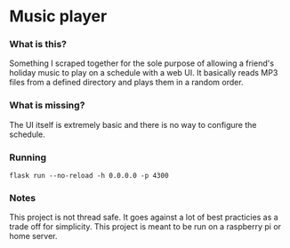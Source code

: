# Music player

### What is this?

Something I scraped together for the sole purpose of allowing a friend's holiday music to play on a schedule with a web UI. It basically reads MP3 files from a defined directory and plays them in a random order.

### What is missing?

The UI itself is extremely basic and there is no way to configure the schedule.

### Running

```
flask run --no-reload -h 0.0.0.0 -p 4300
```

### Notes

This project is not thread safe. It goes against a lot of best practicies as a trade off for simplicity. This project is meant to be run on a raspberry pi or home server.

